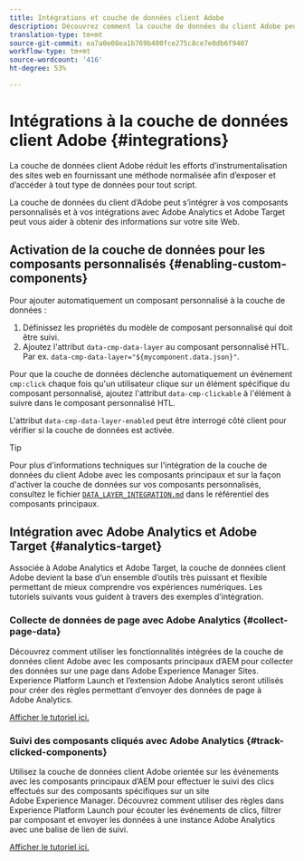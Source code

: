 ```yaml
---
title: Intégrations et couche de données client Adobe
description: Découvrez comment la couche de données du client Adobe peut s'intégrer à vos composants personnalisés et comment les intégrations avec Adobe Analytics et Adobe Target peuvent vous aider à obtenir des informations sur votre site Web
translation-type: tm+mt
source-git-commit: ea7a0e08ea1b769b400fce275c8ce7e0db6f9407
workflow-type: tm+mt
source-wordcount: '416'
ht-degree: 53%

---
```



# Intégrations à la couche de données client Adobe {#integrations}

La couche de données client Adobe réduit les efforts d’instrumentalisation des sites web en fournissant une méthode normalisée afin d’exposer et d’accéder à tout type de données pour tout script.

La couche de données du client d’Adobe peut s’intégrer à vos composants personnalisés et à vos intégrations avec Adobe Analytics et Adobe Target peut vous aider à obtenir des informations sur votre site Web.

## Activation de la couche de données pour les composants personnalisés {#enabling-custom-components}

Pour ajouter automatiquement un composant personnalisé à la couche de données :

1. Définissez les propriétés du modèle de composant personnalisé qui doit être suivi.
1. Ajoutez l&#39;attribut `data-cmp-data-layer` au composant personnalisé HTL. Par ex. `data-cmp-data-layer="${mycomponent.data.json}"`.

Pour que la couche de données déclenche automatiquement un événement `cmp:click` chaque fois qu&#39;un utilisateur clique sur un élément spécifique du composant personnalisé, ajoutez l&#39;attribut `data-cmp-clickable` à l&#39;élément à suivre dans le composant personnalisé HTL.

L&#39;attribut `data-cmp-data-layer-enabled` peut être interrogé côté client pour vérifier si la couche de données est activée.

>[!TIP]
>
>Pour plus d&#39;informations techniques sur l&#39;intégration de la couche de données du client Adobe avec les composants principaux et sur la façon d&#39;activer la couche de données sur vos composants personnalisés, consultez le fichier [`DATA_LAYER_INTEGRATION.md`](https://github.com/adobe/aem-core-wcm-components/blob/master/DATA_LAYER_INTEGRATION.md) dans le référentiel des composants principaux.

## Intégration avec Adobe Analytics et Adobe Target {#analytics-target}

Associée à Adobe Analytics et Adobe Target, la couche de données client Adobe devient la base d’un ensemble d’outils très puissant et flexible permettant de mieux comprendre vos expériences numériques. Les tutoriels suivants vous guident à travers des exemples d’intégration.

### Collecte de données de page avec Adobe Analytics {#collect-page-data}

Découvrez comment utiliser les fonctionnalités intégrées de la couche de données client Adobe avec les composants principaux d’AEM pour collecter des données sur une page dans Adobe Experience Manager Sites. Experience Platform Launch et l’extension Adobe Analytics seront utilisés pour créer des règles permettant d’envoyer des données de page à Adobe Analytics.

[Afficher le tutoriel ici.](https://docs.adobe.com/content/help/en/experience-manager-learn/sites/integrations/analytics/collect-data-analytics.html)

### Suivi des composants cliqués avec Adobe Analytics {#track-clicked-components}

Utilisez la couche de données client Adobe orientée sur les événements avec les composants principaux d’AEM pour effectuer le suivi des clics effectués sur des composants spécifiques sur un site Adobe Experience Manager. Découvrez comment utiliser des règles dans Experience Platform Launch pour écouter les événements de clics, filtrer par composant et envoyer les données à une instance Adobe Analytics avec une balise de lien de suivi.

[Afficher le tutoriel ici.](https://docs.adobe.com/content/help/en/experience-manager-learn/sites/integrations/analytics/track-clicked-component.html)
